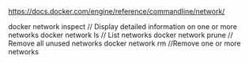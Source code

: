 https://docs.docker.com/engine/reference/commandline/network/


docker network inspect	    // Display detailed information on one or more networks
docker network ls	          // List networks
docker network prune	      // Remove all unused networks
docker network rm	          //Remove one or more networks
